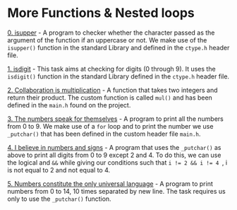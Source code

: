 # More Functions & Nested loops

[0. isupper](./0-isupper.c) - A program to checker whether the character passed as the argument of the function if an uppercase or not. We make use of the `isupper()` function in the standard Library and defined in the `ctype.h` header file.

[1. isdigit](./1-isdigit.c) - This task aims at checking for digits (0 through 9). It uses the `isdigit()` function in the standard Library defined in the `ctype.h` header file.

[2. Collaboration is multiplication](./2-mul.c) - A function that takes two integers and return their product. The custom function is called `mul()` and has been defined in the `main.h` found on the project.

[3. The numbers speak for themselves](./3-print_numbers.c) - A program to print all the numbers from 0 to 9. We make use of a `for` loop and to print the number we use `_putchar()` that has been defined in the custom header file `main.h`.

[4. I believe in numbers and signs](./4-print_most_numbers.c) - A program that uses the `_putchar()` as above to print all digits from 0 to 9 except 2 and 4. To do this, we can use the logical and `&&` while giving our conditions such that `i != 2 && i != 4 `, i is not equal to 2 and not equal to 4.

[5. Numbers constitute the only universal language](./5-more_numbers.c) - A program to print numbers from 0 to 14, 10 times separated by new line. The task requires us only to use the `_putchar()` function.


